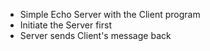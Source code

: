 * Simple Echo Server with the Client program
* Initiate the Server first
* Server sends Client's message back